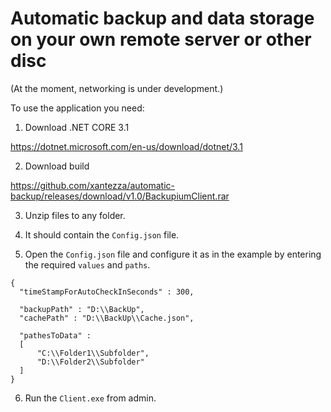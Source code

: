 <H1> Automatic backup and data storage on your own remote server or other disc</H1>

(At the moment, networking is under development.)

To use the application you need:

1. Download .NET CORE 3.1

https://dotnet.microsoft.com/en-us/download/dotnet/3.1

2. Download build

https://github.com/xantezza/automatic-backup/releases/download/v1.0/BackupiumClient.rar 


3. Unzip files to any folder.

4. It should contain the `Config.json` file.

5. Open the `Config.json` file and configure it as in the example by entering the required `values` and `paths`.

```
{
  "timeStampForAutoCheckInSeconds" : 300, 

  "backupPath" : "D:\\BackUp", 
  "cachePath" : "D:\\BackUp\\Cache.json",

  "pathesToData" : 
  [
      "C:\\Folder1\\Subfolder",
      "D:\\Folder2\\Subfolder"
  ]
}
```
6. Run the `Client.exe` from admin.
